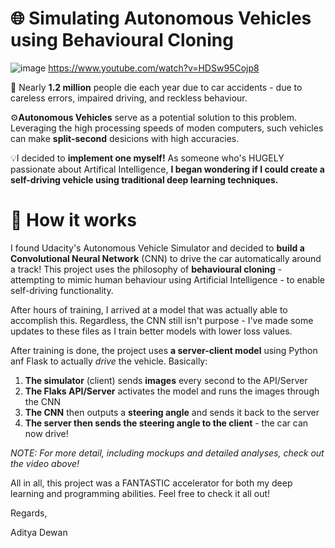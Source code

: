 # 🌐 Simulating Autonomous Vehicles using Behavioural Cloning

![image](https://user-images.githubusercontent.com/65571552/153605382-5b8742a1-55f4-4b34-8258-be6022d63204.png)
https://www.youtube.com/watch?v=HDSw95Cojp8

🚗 Nearly **1.2 million** people die each year due to car accidents - due to careless errors, impaired driving, and reckless behaviour. 

⚙️**Autonomous Vehicles** serve as a potential solution to this problem. Leveraging the high processing speeds of moden computers, such vehicles can make **split-second** desicions with high accuracies.

💡I decided to **implement one myself!** As someone who's HUGELY passionate about Artifical Intelligence, **I began wondering if I could create a self-driving vehicle using traditional deep learning techniques.**

# 🤔 How it works

I found Udacity's Autonomous Vehicle Simulator and decided to **build a Convolutional Neural Network** (CNN) to drive the car automatically around a track! This project uses the philosophy of **behavioural cloning** - attempting to mimic human behaviour using Artificial Intelligence - to enable self-driving functionality. 

After hours of training, I arrived at a model that was actually able to accomplish this. Regardless, the CNN still isn't purpose - I've made some updates to these files as I train better models with lower loss values.

After training is done, the project uses **a server-client model** using Python anf Flask to actually _drive_ the vehicle. Basically:

1.  **The simulator** (client) sends **images** every second to the API/Server
2.  **The Flaks API/Server** activates the model and runs the images through the CNN
3.  **The CNN** then outputs a **steering angle** and sends it back to the server
4.  **The server then sends the steering angle to the client** - the car can now drive!

_NOTE: For more detail, including mockups and detailed analyses, check out the video above!_

All in all, this project was a FANTASTIC accelerator for both my deep learning and programming abilities. Feel free to check it all out!

Regards,

Aditya Dewan
